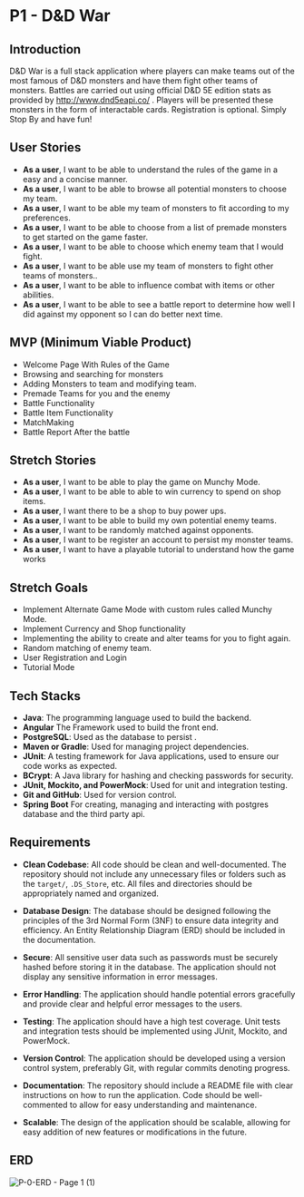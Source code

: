 # P1 - D&D War

## Introduction

D&D War is a full stack application where players can make teams out of the most famous of D&D monsters and have them fight other teams of monsters. Battles are carried out using official D&D 5E edition stats as provided by http://www.dnd5eapi.co/ . Players will be presented these monsters in the form of interactable cards. Registration is optional. Simply Stop By and have fun!

## User Stories

- **As a user**, I want to be able to understand the rules of the game in a easy and a concise manner.
- **As a user**, I want to be able to browse all potential monsters to choose my team.
- **As a user**, I want to be able my team of monsters to fit according to my preferences.
- **As a user**, I want to be able to choose from a list of premade monsters to get started on the game faster.
- **As a user**, I want to be able to choose which enemy team that I would fight.
- **As a user**, I want to be able use my team of monsters to fight other teams of monsters..
- **As a user**, I want to be able to influence combat with items or other abilities.
- **As a user**, I want to be able to see a battle report to determine how well I did against my opponent so I can do better next time.

## MVP (Minimum Viable Product)

- Welcome Page With Rules of the Game
- Browsing and searching for monsters
- Adding Monsters to team and modifying team. 
- Premade Teams for you and the enemy
- Battle Functionality
- Battle Item Functionality
- MatchMaking
- Battle Report After the battle

## Stretch Stories 

- **As a user**, I want to be able to play the game on Munchy Mode.
- **As a user**, I want to be able to able to win currency to spend on shop items.
- **As a user**, I want there to be a shop to buy power ups.
- **As a user**, I want to be able to build my own potential enemy teams.
- **As a user**, I want to be randomly matched against opponents.
- **As a user**, I want to be register an account to persist my monster teams.
- **As a user**, I want to have a playable tutorial to understand how the game works

## Stretch Goals

- Implement Alternate Game Mode with custom rules called Munchy Mode.
- Implement Currency and Shop functionality 
- Implementing the ability to create and alter teams for you to fight again.
- Random matching of enemy team.
- User Registration and Login
- Tutorial Mode

## Tech Stacks

- **Java**: The programming language used to build the backend.
- **Angular** The Framework used to build the front end.
- **PostgreSQL**: Used as the database to persist .
- **Maven or Gradle**: Used for managing project dependencies.
- **JUnit**: A testing framework for Java applications, used to ensure our code works as expected.
- **BCrypt**: A Java library for hashing and checking passwords for security.
- **JUnit, Mockito, and PowerMock**: Used for unit and integration testing.
- **Git and GitHub**: Used for version control.
- **Spring Boot** For creating, managing and interacting with postgres database and the third party api.

## Requirements

- **Clean Codebase**: All code should be clean and well-documented. The repository should not include any unnecessary files or folders such as the `target/`, `.DS_Store`, etc. All files and directories should be appropriately named and organized.

- **Database Design**: The database should be designed following the principles of the 3rd Normal Form (3NF) to ensure data integrity and efficiency. An Entity Relationship Diagram (ERD) should be included in the documentation.

- **Secure**: All sensitive user data such as passwords must be securely hashed before storing it in the database. The application should not display any sensitive information in error messages.

- **Error Handling**: The application should handle potential errors gracefully and provide clear and helpful error messages to the users.

- **Testing**: The application should have a high test coverage. Unit tests and integration tests should be implemented using JUnit, Mockito, and PowerMock.

- **Version Control**: The application should be developed using a version control system, preferably Git, with regular commits denoting progress.

- **Documentation**: The repository should include a README file with clear instructions on how to run the application. Code should be well-commented to allow for easy understanding and maintenance.

- **Scalable**: The design of the application should be scalable, allowing for easy addition of new features or modifications in the future.

## ERD

![P-0-ERD - Page 1 (1)](https://github.com/052223-java-angular/Soudry-P1-Backend/assets/55551370/3ab67170-dcfa-4ddf-a766-539e57e8cf11)

